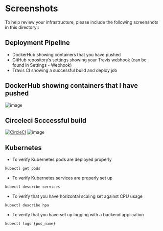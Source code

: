 # Screenshots
To help review your infrastructure, please include the following screenshots in this directory::

## Deployment Pipeline
* DockerHub showing containers that you have pushed
* GitHub repository’s settings showing your Travis webhook (can be found in Settings - Webhook)
* Travis CI showing a successful build and deploy job


## DockerHub showing containers that I have pushed
![image](https://user-images.githubusercontent.com/77249754/186338846-9c24b587-d0f1-45e4-8759-f2154eb4529f.png)

## Circeleci Scccessful build
[![CircleCI](https://dl.circleci.com/status-badge/img/gh/kabeer-prog/udagram-monolith-microservices-project/tree/master.svg?style=svg)](https://dl.circleci.com/status-badge/redirect/gh/kabeer-prog/udagram-monolith-microservices-project/tree/master)
![image](https://user-images.githubusercontent.com/77249754/186339615-acf8a92c-a4e1-4e24-a58c-688018e04ae7.png)


## Kubernetes
* To verify Kubernetes pods are deployed properly
```bash
kubectl get pods
```
* To verify Kubernetes services are properly set up
```bash
kubectl describe services
```
* To verify that you have horizontal scaling set against CPU usage
```bash
kubectl describe hpa
```
* To verify that you have set up logging with a backend application
```bash
kubectl logs {pod_name}
```
